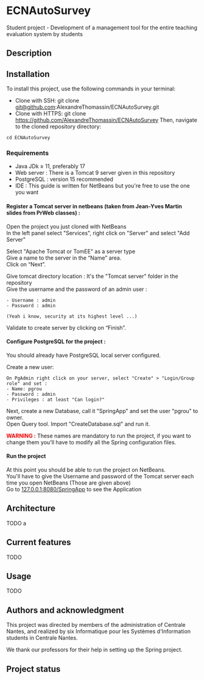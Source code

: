 # ECNAutoSurvey

Student project - Development of a management tool for the entire teaching evaluation system by students

## Description



## Installation
To install this project, use the following commands in your terminal:
- Clone with SSH:
  git clone git@github.com:AlexandreThomassin/ECNAutoSurvey.git
- Clone with HTTPS:
  git clone https://github.com/AlexandreThomassin/ECNAutoSurvey
Then, navigate to the cloned repository directory:
```
cd ECNAutoSurvey
```

### Requirements
- Java JDk $\ge$ 11, preferably 17
- Web server : There is a Tomcat 9 server given in this repository
- PostgreSQL : version 15 recommended
- IDE : This guide is written for NetBeans but you're free to use the one you want

#### Register a Tomcat server in netbeans (taken from Jean-Yves Martin slides from PrWeb classes) :
Open the project you just cloned with NetBeans  
In the left panel select "Services", right click on "Server" and select "Add Server"

Select "Apache Tomcat or TomEE" as a server type  
Give a name to the server in the “Name” area.  
Click on “Next”.  

Give tomcat directory location : It's the "Tomcat server" folder in the repository  
Give the username and the password of an admin user :
```
- Username : admin
- Password : admin  

(Yeah i know, security at its highest level ...)
```

Validate to create server by clicking on “Finish”.

#### Configure PostgreSQL for the project :
You should already have PostgreSQL local server configured.

Create a new user:  
```
On PgAdmin right click on your server, select "Create" > "Login/Group role" and set :
- Name: pgrou
- Password : admin
- Privileges : at least "Can login?"  
```

Next, create a new Database, call it "SpringApp" and set the user "pgrou" to owner.  
Open Query tool. Import "CreateDatabase.sql" and run it.

<span style="color:red; font-weight:bold"> WARNING :</span> These names are mandatory to run the project, if you want to change them you'll have to modify all the Spring configuration files.

#### Run the project
At this point you should be able to run the project on NetBeans.  
You'll have to give the Username and password of the Tomcat server each time you open NetBeans (Those are given above)  
Go to [127.0.0.1:8080/SpringApp](127.0.0.1:8080/SpringApp) to see the Application




## Architecture
TODO a

## Current features
TODO

## Usage 
TODO

## Authors and acknowledgment
This project was directed by members of the administration of Centrale Nantes, and realized by six Informatique pour les Systèmes d'Information students in Centrale Nantes.

We thank our professors for their help in setting up the Spring project.

## Project status
